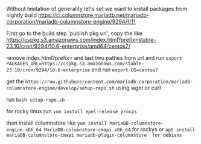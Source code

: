 Without limitation of generality let's set we want to install packages from nightly build
https://ci.columnstore.mariadb.net/mariadb-corporation/mariadb-columnstore-engine/9294/1/11

First go to the build step 'publish pkg url', copy the <url>
like https://cspkg.s3.amazonaws.com/index.html?prefix=stable-23.10/cron/9294/10.6-enterprise/amd64/centos7/

remove index.html?prefix= and last two pathes from url and
run
``export PACKAGES_URL=https://cspkg.s3.amazonaws.com/stable-23.10/cron/9294/10.6-enterprise`` and
run ``export OS=centos7``


get the ``https://raw.githubusercontent.com/mariadb-corporation/mariadb-columnstore-engine/develop/setup-repo.sh``
using wget or curl

run ``bash setup-repo.sh``

for rocky linux run ``yum install epel-release procps``

then install columnstore
like
``yum install MariaDB-columnstore-engine.x86_64 MariaDB-columnstore-cmapi.x86_64`` for rockys
or
``apt install mariaDB-columnstore-cmapi mariadb-plugin-columnstore` for debians``






